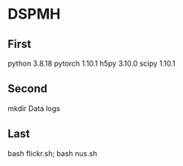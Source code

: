 # DSPMH

## First
python                    3.8.18
pytorch                   1.10.1
h5py                      3.10.0
scipy                     1.10.1

## Second
mkdir Data logs

## Last
bash flickr.sh;
bash nus.sh

